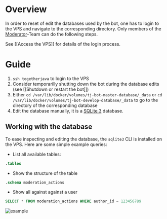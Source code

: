 # Overview

In order to reset of edit the databases used by the bot, one has to login to the VPS and navigate to the corresponding directory. Only members of the [Moderator](https://github.com/orgs/Together-Java/teams/moderators)-Team can do the following steps.

See [[Access the VPS]] for details of the login process.

# Guide

1. `ssh togetherjava` to login to the VPS
2. Consider temporarilly shutting down the bot during the database edits (see [[Shutdown or restart the bot]])
3. Either `cd /var/lib/docker/volumes/tj-bot-master-database/_data` or `cd /var/lib/docker/volumes/tj-bot-develop-database/_data` to go to the directory of the corresponding database
4. Edit the database manually, it is a [SQLite 3](https://www.sqlite.org/index.html) database.

## Working with the database

To ease inspecting and editing the database, the `sqlite3` CLI is installed on the VPS. Here are some simple example queries:
* List all available tables:
```sql
.tables
```
* Show the structure of the table
```sql
.schema moderation_actions
```
* Show all against against a user
```sql
SELECT * FROM moderation_actions WHERE author_id = 123456789
```

![example](https://i.imgur.com/zmJtYrD.png)